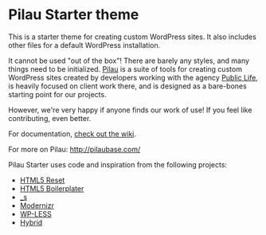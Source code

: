Pilau Starter theme
=======

This is a starter theme for creating custom WordPress sites. It also includes other files for a default WordPress installation.

It cannot be used "out of the box"! There are barely any styles, and many things need to be initialized. [Pilau](http://pilaubase.com/) is a suite of tools for creating custom WordPress sites created by developers working with the agency [Public Life](http://www.publiclife.co.uk/), is heavily focused on client work there, and is designed as a bare-bones starting point for our projects.

However, we're very happy if anyone finds our work of use! If you feel like contributing, even better.

For documentation, [check out the wiki](https://github.com/pilau/starter/wiki).

For more on Pilau: <http://pilaubase.com/>

Pilau Starter uses code and inspiration from the following projects:

* [HTML5 Reset](https://github.com/murtaugh/HTML5-Reset)
* [HTML5 Boilerplater](https://github.com/h5bp/html5-boilerplate)
* [_s](https://github.com/Automattic/_s)
* [Modernizr](https://github.com/Modernizr/Modernizr)
* [WP-LESS](http://wordpress.org/extend/plugins/wp-less/)
* [Hybrid](https://github.com/justintadlock/hybrid-core)

